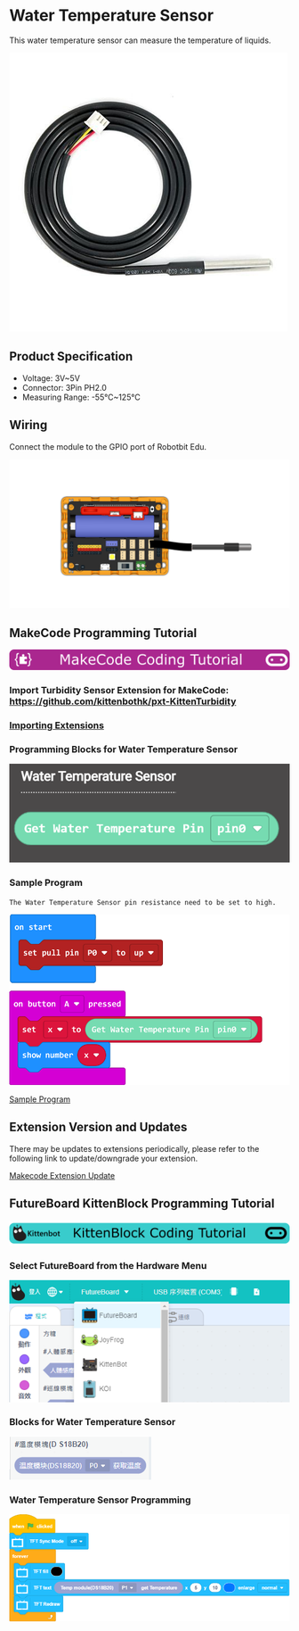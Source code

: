 # Water Temperature Sensor

This water temperature sensor can measure the temperature of liquids.

![](./images/watertemp1.jpg)

## Product Specification

- Voltage: 3V~5V
- Connector: 3Pin PH2.0
- Measuring Range: -55°C~125°C

## Wiring

Connect the module to the GPIO port of Robotbit Edu.

![](./images/watertemp_wire.png)

## MakeCode Programming Tutorial

![](./PWmodules/images/mcbanner.png)

### Import Turbidity Sensor Extension for MakeCode: https://github.com/kittenbothk/pxt-KittenTurbidity

### [Importing Extensions](../Makecode/powerBrickMC)

### Programming Blocks for Water Temperature Sensor

![](./images/watertemp2.png)

### Sample Program

    The Water Temperature Sensor pin resistance need to be set to high.

![](./images/watertemp_code.png)

[Sample Program](https://makecode.microbit.org/_CA4EcbK879x2)

## Extension Version and Updates

There may be updates to extensions periodically, please refer to the following link to update/downgrade your extension.

[Makecode Extension Update](../Makecode/makecode_extensionUpdate)

## FutureBoard KittenBlock Programming Tutorial

![](./PWmodules/images/kbbanner.png)

### Select FutureBoard from the Hardware Menu

![](./images/futureboard_ext.png)

### Blocks for Water Temperature Sensor

![](./images/watertemp_kb.png)

### Water Temperature Sensor Programming

![](./images/watertemp_code_kb.png)
